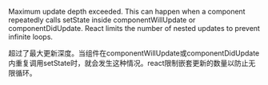 Maximum update depth exceeded. This can happen when a component repeatedly calls setState inside componentWillUpdate or componentDidUpdate. React limits the number of nested updates to prevent infinite loops.

超过了最大更新深度。当组件在componentWillUpdate或componentDidUpdate内重复调用setState时，就会发生这种情况。react限制嵌套更新的数量以防止无限循环。

